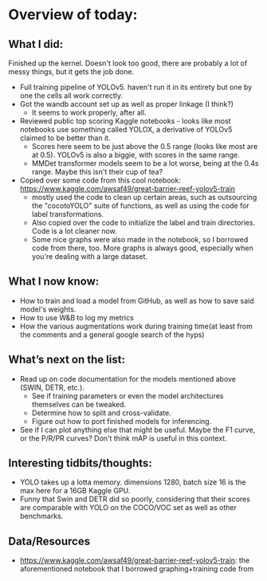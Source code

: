 # Overview of today: 
## What I did:  
Finished up the kernel. Doesn't look too good, there are probably a lot of messy things, but it gets the job done. 
- Full training pipeline of YOLOv5. haven't run it in its entirety but one by one the cells all work correctly.
- Got the wandb account set up as well as proper linkage (I think?) 
    - It seems to work properly, after all. 
- Reviewed public top scoring Kaggle notebooks - looks like most notebooks use something called YOLOX, a derivative of YOLOv5 claimed to be better than it.
    - Scores here seem to be just above the 0.5 range (looks like most are at 0.5). YOLOv5 is also a biggie, with scores in the same range.
    - MMDet transformer models seem to be a lot worse, being at the 0.4s range. Maybe this isn't their cup of tea?
- Copied over some code from this cool notebook: https://www.kaggle.com/awsaf49/great-barrier-reef-yolov5-train
    - mostly used the code to clean up certain areas, such as outsourcing the "cocotoYOLO" suite of functions, as well as using the code for label transformations.
    - Also copied over the code to initialize the label and train directories. Code is a lot cleaner now.
    - Some nice graphs were also made in the notebook, so I borrowed code from there, too. More graphs is always good, especially when you're dealing with a large dataset.
## What I now know:
- How to train and load a model from GitHub, as well as how to save said model's weights.
- How to use W&B to log my metrics
- How the various augmentations work during training time(at least from the comments and a general google search of the hyps)
## What’s next on the list:
- Read up on code documentation for the models mentioned above (SWIN, DETR, etc.).
    - See if training parameters or even the model architectures themselves can be tweaked.
    - Determine how to split and cross-validate.
    - Figure out how to port finished models for inferencing.
- See if I can plot anything else that might be useful. Maybe the F1 curve, or the P/R/PR curves? Don't think mAP is useful in this context. 
## Interesting tidbits/thoughts:
- YOLO takes up a lotta memory. dimensions 1280, batch size 16 is the max here for a 16GB Kaggle GPU.
- Funny that Swin and DETR did so poorly, considering that their scores are comparable with YOLO on the COCO/VOC set as well as other benchmarks.
## Data/Resources
- https://www.kaggle.com/awsaf49/great-barrier-reef-yolov5-train: the aforementioned notebook that I borrowed graphing+training code from

